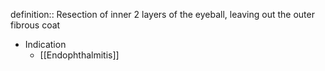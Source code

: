 definition:: Resection of inner 2 layers of the eyeball, leaving out the outer fibrous coat

- Indication
	- [[Endophthalmitis]]